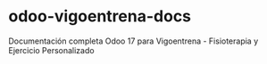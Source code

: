 # odoo-vigoentrena-docs
Documentación completa Odoo 17 para Vigoentrena - Fisioterapia y Ejercicio Personalizado
